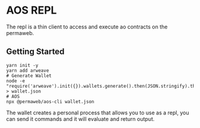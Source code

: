 # AOS REPL

The repl is a thin client to access and execute ao contracts on the permaweb.

## Getting Started

```
yarn init -y
yarn add arweave
# Generate Wallet
node -e "require('arweave').init({}).wallets.generate().then(JSON.stringify).then(console.log.bind(console))" > wallet.json
# AOS
npx @permaweb/aos-cli wallet.json
```

The wallet creates a personal process that allows you to use as a repl, you can send it commands and it will evaluate and return output.

